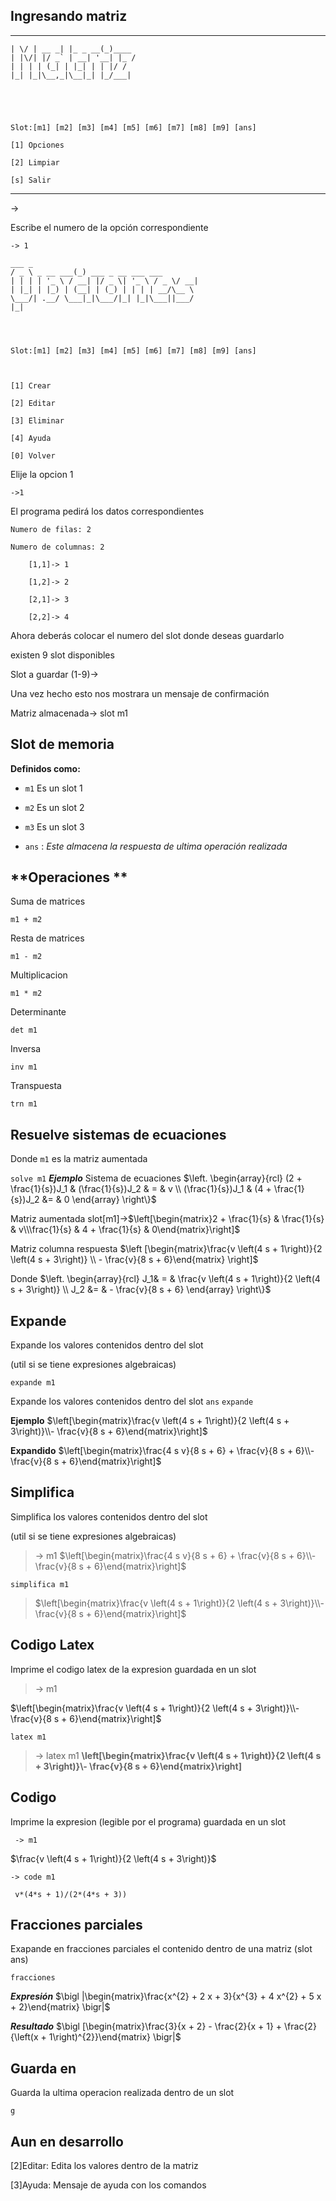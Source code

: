 ## Ingresando matriz
__ __ _ _

    | \/ | __ _| |_ _ __(_)____ 
    | |\/| |/ _` | __| '__| |_ /
    | | | | (_| | |_| | | |/ /
    |_| |_|\__,_|\__|_| |_/___|
    
      
      
      
    
    Slot:[m1] [m2] [m3] [m4] [m5] [m6] [m7] [m8] [m9] [ans]
    
    [1] Opciones
    
    [2] Limpiar
    
    [s] Salir

------------------------------

->

Escribe el numero de la opción correspondiente

  

    -> 1

    ___ _
    / _ \ _ __ ___(_) ___ _ __ ___ ___
    | | | | '_ \ / __| |/ _ \| '_ \ / _ \/ __|
    | |_| | |_) | (__| | (_) | | | | __/\__ \
    \___/| .__/ \___|_|\___/|_| |_|\___||___/
    |_|
    
      
      
    
    Slot:[m1] [m2] [m3] [m4] [m5] [m6] [m7] [m8] [m9] [ans]
    
      
    
    [1] Crear
    
    [2] Editar
    
    [3] Eliminar
    
    [4] Ayuda
    
    [0] Volver

  

Elije la opcion 1

    ->1

  

El programa pedirá los datos correspondientes

    Numero de filas: 2
    
    Numero de columnas: 2
    
        [1,1]-> 1
        
        [1,2]-> 2
        
        [2,1]-> 3
        
        [2,2]-> 4

Ahora deberás colocar el numero del slot donde deseas guardarlo

existen 9 slot disponibles

  

Slot a guardar (1-9)->

Una vez hecho esto nos mostrara un mensaje de confirmación

  

Matriz almacenada-> slot m1

  

## Slot de memoria

  

**Definidos como:**

  

-  `m1` Es un slot 1

-  `m2` Es un slot 2

-  `m3` Es un slot 3

  

-  `ans` : *Este almacena la respuesta de ultima operación realizada*

  

## **Operaciones **

  

Suma de matrices

`m1 + m2`

  

Resta de matrices

`m1 - m2`

  

Multiplicacion

`m1 * m2`

  

Determinante

`det m1`

  

Inversa

`inv m1`

  

Transpuesta

`trn m1`

  

## Resuelve sistemas de ecuaciones

Donde `m1` es la matriz aumentada

`solve m1`
***Ejemplo***
	Sistema de ecuaciones
	$\left.  
	\begin{array}{rcl}  
	(2 + \frac{1}{s})J_1 & (\frac{1}{s})J_2 & = & v  
	\\ (\frac{1}{s})J_1 & (4 + \frac{1}{s})J_2 &= & 0  
	\end{array}  
	\right\}$

Matriz aumentada
slot[m1]->$\left[\begin{matrix}2 + \frac{1}{s}  & \frac{1}{s} & v\\\frac{1}{s} & 4 + \frac{1}{s} & 0\end{matrix}\right]$

Matriz columna respuesta
$\left
[\begin{matrix}\frac{v \left(4 s + 1\right)}{2 \left(4 s + 3\right)}
\\ - \frac{v}{8 s + 6}\end{matrix}
\right]$

Donde
$\left.  
	\begin{array}{rcl}  
	J_1& = & \frac{v \left(4 s + 1\right)}{2 \left(4 s + 3\right)}
	\\ J_2 &= & - \frac{v}{8 s + 6} 
	\end{array}  
	\right\}$

## Expande

Expande los valores contenidos dentro del slot

(util si se tiene expresiones algebraicas)

`expande m1` 

Expande los valores contenidos dentro del slot `ans`
`expande`  

**Ejemplo** 
$\left[\begin{matrix}\frac{v \left(4 s + 1\right)}{2 \left(4 s + 3\right)}\\- \frac{v}{8 s + 6}\end{matrix}\right]$

 **Expandido**
$\left[\begin{matrix}\frac{4 s v}{8 s + 6} + \frac{v}{8 s + 6}\\- \frac{v}{8 s + 6}\end{matrix}\right]$

## Simplifica

Simplifica los valores contenidos dentro del slot

(util si se tiene expresiones algebraicas)
> -> m1
> $\left[\begin{matrix}\frac{4 s v}{8 s + 6} + \frac{v}{8 s + 6}\\- \frac{v}{8 s + 6}\end{matrix}\right]$
> 
`simplifica m1`
> $\left[\begin{matrix}\frac{v \left(4 s + 1\right)}{2 \left(4 s +
> 3\right)}\\- \frac{v}{8 s + 6}\end{matrix}\right]$

  

## Codigo Latex

Imprime el codigo latex de la expresion guardada en un slot

> -> m1

$\left[\begin{matrix}\frac{v \left(4 s + 1\right)}{2 \left(4 s + 3\right)}\\- \frac{v}{8 s + 6}\end{matrix}\right]$

`latex m1`

> -> latex m1 
> **\left[\begin{matrix}\frac{v \left(4 s + 1\right)}{2 \left(4 s + 3\right)}\\- \frac{v}{8 s + 6}\end{matrix}\right]**

  

## Codigo

Imprime la expresion (legible por el programa) guardada en un slot

     -> m1 

$\frac{v \left(4 s + 1\right)}{2 \left(4 s + 3\right)}$

`-> code m1`

     v*(4*s + 1)/(2*(4*s + 3))
  
## Fracciones parciales

Exapande en fracciones parciales el contenido dentro de una matriz (slot ans)

`fracciones`

***Expresión***
$\bigl
|\begin{matrix}\frac{x^{2} + 2 x + 3}{x^{3} + 4 x^{2} + 5 x + 2}\end{matrix}
\bigr|$

***Resultado***
$\bigl
[\begin{matrix}\frac{3}{x + 2} - \frac{2}{x + 1} + \frac{2}{\left(x + 1\right)^{2}}\end{matrix}
\bigr|$	
  
  

## Guarda en

Guarda la ultima operacion realizada dentro de un slot

`g`

  

## Aun en desarrollo

  

[2]Editar: Edita los valores dentro de la matriz

[3]Ayuda: Mensaje de ayuda con los comandos
